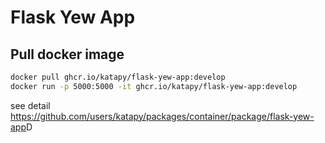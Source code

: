 # Flask Yew App

## Pull docker image

```bash
docker pull ghcr.io/katapy/flask-yew-app:develop
docker run -p 5000:5000 -it ghcr.io/katapy/flask-yew-app:develop
```

see detail
<https://github.com/users/katapy/packages/container/package/flask-yew-app>D
